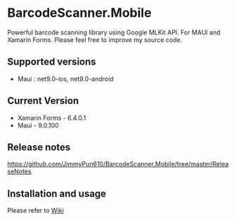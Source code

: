 # BarcodeScanner.Mobile

Powerful barcode scanning library using Google MLKit API. For MAUI and Xamarin Forms. Please feel free to improve my source code.

## Supported versions

* Maui : net9.0-ios, net9.0-android

## Current Version

* Xamarin Forms - 6.4.0.1
* Maui - 9.0.100

## Release notes

https://github.com/JimmyPun610/BarcodeScanner.Mobile/tree/master/ReleaseNotes

## Installation and usage

Please refer to [Wiki](https://github.com/JimmyPun610/BarcodeScanner.Mobile/wiki)



